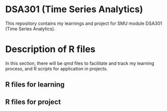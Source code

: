 # DSA301 (Time Series Analytics)
This repository contains my learnings and project for SMU module DSA301 (Time Series Analytics).

# Description of R files
In this section, there will be qmd files to facilitate and track my learning process, and R scripts for application in projects.
## R files for learning


## R files for project
